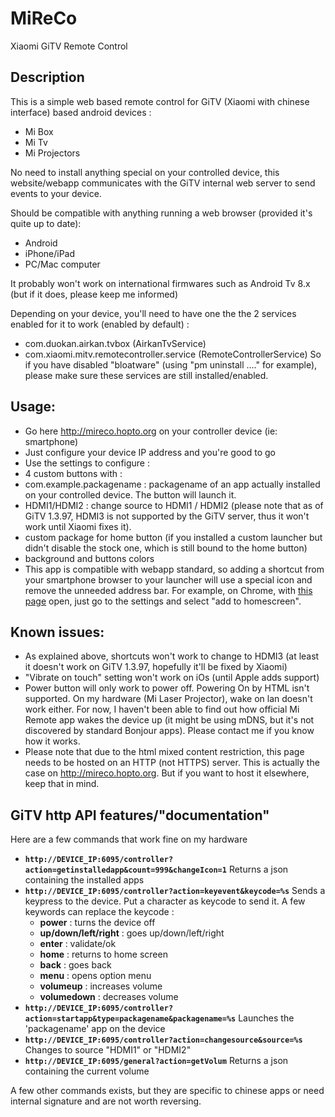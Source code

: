 # MiReCo
Xiaomi GiTV Remote Control

## Description
This is a simple web based remote control for GiTV (Xiaomi with chinese interface) based android devices :
- Mi Box
- Mi Tv
- Mi Projectors

No need to install anything special on your controlled device, this website/webapp communicates with the GiTV internal web server to send events to your device.

Should be compatible with anything running a web browser (provided it's quite up to date):
- Android
- iPhone/iPad
- PC/Mac computer

It probably won't work on international firmwares such as Android Tv 8.x (but if it does, please keep me informed)

Depending on your device, you'll need to have one the the 2 services enabled for it to work (enabled by default) :
- com.duokan.airkan.tvbox (AirkanTvService)
- com.xiaomi.mitv.remotecontroller.service (RemoteControllerService)
So if you have disabled "bloatware" (using "pm uninstall ...." for example), please make sure these services are still installed/enabled.

## Usage:
* Go here http://mireco.hopto.org on your controller device (ie: smartphone)
* Just configure your device IP address and you're good to go
* Use the settings to configure :
 * 4 custom buttons with :
  * com.example.packagename : packagename of an app actually installed on your controlled device. The button will launch it.
  * HDMI1/HDMI2 : change source to HDMI1 / HDMI2 (please note that as of GiTV 1.3.97, HDMI3 is not supported by the GiTV server, thus it won't work until Xiaomi fixes it).
 * custom package for home button (if you installed a custom launcher but didn't disable the stock one, which is still bound to the home button)
 * background and buttons colors
* This app is compatible with webapp standard, so adding a shortcut from your smartphone browser to your launcher will use a special icon and remove the unneeded address bar. For example, on Chrome, with [this page](http://mireco.hopto.org) open, just go to the settings and select "add to homescreen".

## Known issues:
* As explained above, shortcuts won't work to change to HDMI3 (at least it doesn't work on GiTV 1.3.97, hopefully it'll be fixed by Xiaomi)
* "Vibrate on touch" setting won't work on iOs (until Apple adds support)
* Power button will only work to power off. Powering On by HTML isn't supported. On my hardware (Mi Laser Projector), wake on lan doesn't work either. For now, I haven't been able to find out how official Mi Remote app wakes the device up (it might be using mDNS, but it's not discovered by standard Bonjour apps). Please contact me if you know how it works.
* Please note that due to the html mixed content restriction, this page needs to be hosted on an HTTP (not HTTPS) server. This is actually the case on http://mireco.hopto.org. But if you want to host it elsewhere, keep that in mind.

## GiTV http API features/"documentation"
Here are a few commands that work fine on my hardware
* **`http://DEVICE_IP:6095/controller?action=getinstalledapp&count=999&changeIcon=1`** Returns a json containing the installed apps
* **`http://DEVICE_IP:6095/controller?action=keyevent&keycode=%s`**
Sends a keypress to the device.
Put a character as keycode to send it.
A few keywords can replace the keycode :
  * **power** : turns the device off
  * **up/down/left/right** : goes up/down/left/right
  * **enter** : validate/ok
  * **home** : returns to home screen
  * **back** : goes back
  * **menu** : opens option menu
  * **volumeup** : increases volume
  * **volumedown** : decreases volume
* **`http://DEVICE_IP:6095/controller?action=startapp&type=packagename&packagename=%s`**
Launches the 'packagename' app on the device
* **`http://DEVICE_IP:6095/controller?action=changesource&source=%s`**
Changes to source "HDMI1" or "HDMI2"
* **`http://DEVICE_IP:6095/general?action=getVolum`**
Returns a json containing the current volume

A few other commands exists, but they are specific to chinese apps or need internal signature and are not worth reversing.
